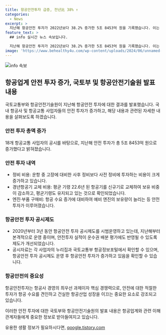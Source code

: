```yaml
---
title: 항공안전투자 급증, 전년比 38% ↑
categories:
  - News
excerpt: >
  지난해 항공안전 투자가 2022년보다 38.2% 증가한 5조 8453억 원을 기록했습니다. 이는 18개 항공교통 사업자의 안전투자 실적과 향후 투자계획을 집계한 결과로, 정비비용, 항공기 교체비용, 엔진·부품 구매비 등이 주요 투자 대상입니다. 항공안전에 대한 투자가 증가하고 있으며, 안전투자를 비용이 아닌 항공사의 핵심 경쟁력으로 인식하는 방향으로 나아가야 한다고 강조했습니다. (국토부, 항공안전 투자 38.2% 증가…5조 8453억원)
feature_text: >
  ## info 실시간 뉴스 속보입니다.

  지난해 항공안전 투자가 2022년보다 38.2% 증가한 5조 8453억 원을 기록했습니다. 이는 18개 항공교통 사업자의 안전투자 실적과 향후 투자계획을 집계한 결과로, 정비비용, 항공기 교체비용, 엔진·부품 구매비 등이 주요 투자 대상입니다. 항공안전에 대한 투자가 증가하고 있으며, 안전투자를 비용이 아닌 항공사의 핵심 경쟁력으로 인식하는 방향으로 나아가야 한다고 강조했습니다. (국토부, 항공안전 투자 38.2% 증가…5조 8453억원)
image: 'https://www.behealthy4u.com/wp-content/uploads/2024/06/unnamed-file.png'
---
```


<p><img src="https://www.behealthy4u.com/wp-content/uploads/2024/06/unnamed-file.png" alt="info 속보" /></p>

<h2 data-ke-size="size26">항공업계 안전 투자 증가, 국토부 및 항공안전기술원 발표 내용</h2>

<p>국토교통부와 항공안전기술원이 지난해 항공안전 투자에 대한 결과를 발표했습니다. 국내 항공사 및 항공교통 사업자들의 안전 투자가 증가하고, 해당 내용과 관련된 자세한 내용을 살펴보도록 하겠습니다.</p>

<p data-ke-size="size16"></p>

<h3><b>안전 투자 총액 증가</b></h3>

<p>18개 항공교통 사업자의 공시를 바탕으로, 지난해 안전 투자가 총 5조 8453억 원으로 증가했다고 밝혀졌습니다.</p>

<p data-ke-size="size16"></p>

<h3><b>안전 투자 내역</b></h3>

<ul>
<li>정비 비용: 운항 중 고장에 대비한 사후 정비보다 사전 정비에 투자하는 비용이 크게 증가하고 있습니다.</li>
<li>경년항공기 교체 비용: 평균 기령 22.6년 된 항공기를 신규기로 교체하여 보유 비중이 감소하고, 평균기령도 유지되고 있는 것으로 확인되었습니다.</li>
<li>엔진·부품 구매비: 항공 수요 증가에 대비하여 예비 엔진의 보유량이 늘리는 등 안전 투자가 이루어졌습니다.</li>
</ul>

<p data-ke-size="size16"></p>

<h3><b>항공안전 투자 공시제도</b></h3>

<ul>
<li>2020년부터 3년 동안 항공안전 투자 공시제도를 시범운영하고 있는데, 지난해부터 본격적으로 운영 중이며, 안전투자 실적이 운수권 배분 평가에도 반영될 수 있도록 제도가 개선되었습니다.</li>
<li>공시자료는 각 사업자의 누리집과 국토교통부 항공정보포털에서 확인할 수 있으며, 항공안전 투자 공시제도 운영 후 항공안전 투자가 증가하고 있음을 확인할 수 있습니다.</li>
</ul>

<p data-ke-size="size16"></p>

<h3><b>항공안전의 중요성</b></h3>

<p>항공안전투자는 항공사 경영의 최우선 과제이자 핵심 경쟁력으로, 안전에 대한 적절한 투자가 항공 수요를 견인하고 건실한 항공산업 성장을 이끄는 중요한 요소로 강조되고 있습니다.</p>

<p>이러한 안전 투자에 대한 국토부와 항공안전기술원의 발표 내용은 항공업계와 관련 이해관계자들에게 중요한 정보로 받아들여지고 있습니다.</p>
유용한 생활 정보가 필요하시다면, <a href="https://qoogle.tistory.com" rel="dofollow">qoogle.tistory.com</a>


